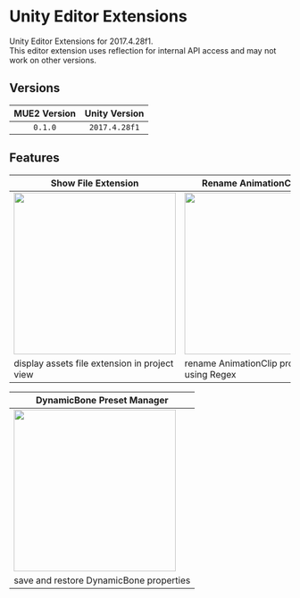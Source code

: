 # Unity Editor Extensions

Unity Editor Extensions for 2017.4.28f1.  
This editor extension uses reflection for internal API access and may not work on other versions.


## Versions

| MUE2 Version | Unity Version |
| :----------: | :-----------: |
| `0.1.0`      | `2017.4.28f1` |


## Features

| Show File Extension | Rename AnimationClip Props | Components Projection |
| ------------------- | -------------------------- | --------------------- |
|<img width="290" src="https://user-images.githubusercontent.com/10832834/66571899-0a860100-ebab-11e9-9862-b789c3426634.png">|<img width="290" src="https://user-images.githubusercontent.com/10832834/67216823-c9b9a200-f45e-11e9-9cfd-fd0688cd897a.png"> | <img width="290" src="https://user-images.githubusercontent.com/10832834/66696037-2d2b2d80-ed03-11e9-845a-89aca5475e88.png"> |
| display assets file extension in project view | rename AnimationClip properties using Regex | copy and paste components attached to GameObject |

| DynamicBone Preset Manager |
| -------------------------- |
| <img width="290" src="https://user-images.githubusercontent.com/10832834/67216652-80695280-f45e-11e9-8842-8cc49f5aa629.png"> |
| save and restore DynamicBone properties |
